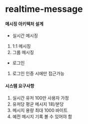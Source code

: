 # realtime-message
#### 메시징 아키텍처 설계
- 실시간 메시징
1. 1:1 메시징
2. 그룹 메시징

- 로그인
1. 로그인 인증 시에만 접근가능

#### 시스템 요구사항
1. 실시간 유저 100만 사용자 가정
2. 유저당 평균 메시지 1회/분당
3. 메시지 용량 최대 1000 바이트
4. 예전 메시지 기록 볼 수 있어야 함
